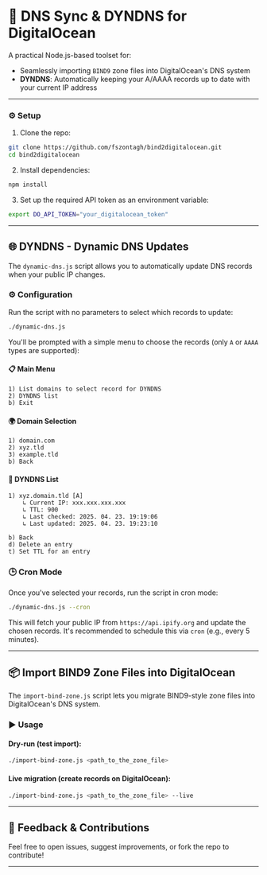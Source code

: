# 🚀 DNS Sync & DYNDNS for DigitalOcean

A practical Node.js-based toolset for:
- Seamlessly importing `BIND9` zone files into DigitalOcean's DNS system
- **DYNDNS**: Automatically keeping your A/AAAA records up to date with your current IP address

---
### ⚙️ Setup

1. Clone the repo:
```bash
git clone https://github.com/fszontagh/bind2digitalocean.git
cd bind2digitalocean
```

2. Install dependencies:
```bash
npm install
```

3. Set up the required API token as an environment variable:
```bash
export DO_API_TOKEN="your_digitalocean_token"
```

---


## 🌐 DYNDNS - Dynamic DNS Updates

The `dynamic-dns.js` script allows you to automatically update DNS records when your public IP changes.

### ⚙️ Configuration

Run the script with no parameters to select which records to update:

```bash
./dynamic-dns.js
```

You'll be prompted with a simple menu to choose the records (only `A` or `AAAA` types are supported):

#### 📋 Main Menu
```
1) List domains to select record for DYNDNS
2) DYNDNS list
b) Exit
```

#### 🌍 Domain Selection
```
1) domain.com
2) xyz.tld
3) example.tld
b) Back
```

#### 📡 DYNDNS List
```
1) xyz.domain.tld [A]
    ↳ Current IP: xxx.xxx.xxx.xxx
    ↳ TTL: 900
    ↳ Last checked: 2025. 04. 23. 19:19:06
    ↳ Last updated: 2025. 04. 23. 19:23:10

b) Back
d) Delete an entry
t) Set TTL for an entry
```

### 🕒 Cron Mode

Once you've selected your records, run the script in cron mode:

```bash
./dynamic-dns.js --cron
```

This will fetch your public IP from `https://api.ipify.org` and update the chosen records.
It's recommended to schedule this via `cron` (e.g., every 5 minutes).

---

## 📦 Import BIND9 Zone Files into DigitalOcean

The `import-bind-zone.js` script lets you migrate BIND9-style zone files into DigitalOcean's DNS system.

### ▶️ Usage

#### Dry-run (test import):

```bash
./import-bind-zone.js <path_to_the_zone_file>
```

#### Live migration (create records on DigitalOcean):

```bash
./import-bind-zone.js <path_to_the_zone_file> --live
```

---

## 💬 Feedback & Contributions

Feel free to open issues, suggest improvements, or fork the repo to contribute!

---
